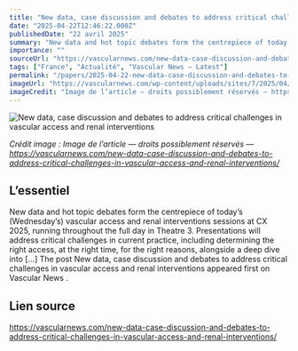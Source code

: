 ```yaml
---
title: "New data, case discussion and debates to address critical challenges in vascular access and renal interventions"
date: "2025-04-22T12:46:22.000Z"
publishedDate: "22 avril 2025"
summary: "New data and hot topic debates form the centrepiece of today’s (Wednesday’s) vascular access and renal interventions sessions at CX 2025, running throughout the full day in Theatre 3. Presentations will address critical challenges in current practice, including determining the right access, at the right time, for the right reasons, alongside a deep dive into [&#8230;] The post New data, case discussion and debates to address critical challenges in vascular access and renal interventions appeared first on Vascular News ."
importance: ""
sourceUrl: "https://vascularnews.com/new-data-case-discussion-and-debates-to-address-critical-challenges-in-vascular-access-and-renal-interventions/"
tags: ["France", "Actualité", "Vascular News — Latest"]
permalink: "/papers/2025-04-22-new-data-case-discussion-and-debates-to-address-critical-challenges-in-vascular-access-and-renal-interventions"
imageUrl: "https://vascularnews.com/wp-content/uploads/sites/7/2025/04/Nick-Inston-at-CX-2024.png"
imageCredit: "Image de l’article — droits possiblement réservés — https://vascularnews.com/new-data-case-discussion-and-debates-to-address-critical-challenges-in-vascular-access-and-renal-interventions/"
---
```


![New data, case discussion and debates to address critical challenges in vascular access and renal interventions](https://vascularnews.com/wp-content/uploads/sites/7/2025/04/Nick-Inston-at-CX-2024.png)

*Crédit image : Image de l’article — droits possiblement réservés — https://vascularnews.com/new-data-case-discussion-and-debates-to-address-critical-challenges-in-vascular-access-and-renal-interventions/*

## L’essentiel

New data and hot topic debates form the centrepiece of today’s (Wednesday’s) vascular access and renal interventions sessions at CX 2025, running throughout the full day in Theatre 3. Presentations will address critical challenges in current practice, including determining the right access, at the right time, for the right reasons, alongside a deep dive into [&#8230;] The post New data, case discussion and debates to address critical challenges in vascular access and renal interventions appeared first on Vascular News .

## Lien source

https://vascularnews.com/new-data-case-discussion-and-debates-to-address-critical-challenges-in-vascular-access-and-renal-interventions/

